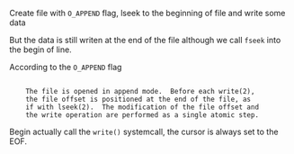 Create file with `O_APPEND` flag, lseek to the beginning of file and write some data

But the data is still writen at the end of the file although we call `fseek` into the begin of line. 

According to the `O_APPEND` flag

```

    The file is opened in append mode.  Before each write(2),
    the file offset is positioned at the end of the file, as
    if with lseek(2).  The modification of the file offset and
    the write operation are performed as a single atomic step.

```

Begin actually call the `write()` systemcall, the cursor is always set to the EOF.